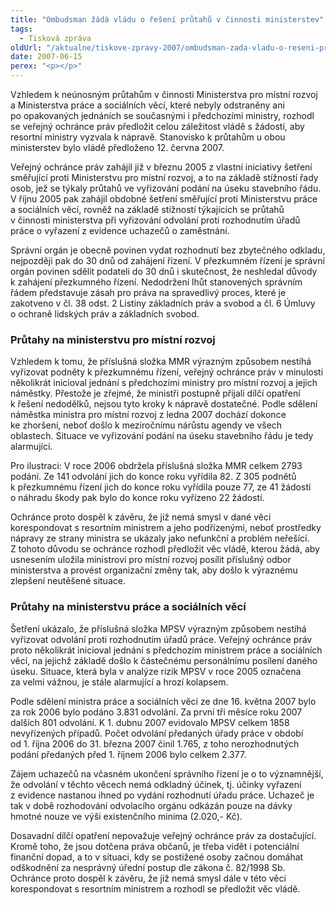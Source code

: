 ```yaml
---
title: "Ombudsman žádá vládu o řešení průtahů v činnosti ministerstev"
tags:
  - Tisková zpráva
oldUrl: "/aktualne/tiskove-zpravy-2007/ombudsman-zada-vladu-o-reseni-prutahu-v-cinnosti-ministerstev"
date: 2007-06-15
perex: "<p></p>"
---
```


<!-- imported from the old website -->

<p>Vzhledem k neúnosným průtahům v činnosti Ministerstva pro místní rozvoj a Ministerstva práce a sociálních věcí, které nebyly odstraněny ani po opakovaných jednáních se současnými i předchozími ministry, rozhodl se veřejný ochránce práv předložit celou záležitost vládě s žádostí, aby resortní ministry vyzvala k nápravě. Stanovisko k průtahům u obou ministerstev bylo vládě předloženo 12. června 2007.</p><p>Veřejný ochránce práv zahájil již v březnu 2005 z vlastní iniciativy šetření směřující proti Ministerstvu pro místní rozvoj, a to na základě stížností řady osob, jež se týkaly průtahů ve vyřizování podání na úseku stavebního řádu. V říjnu 2005 pak zahájil obdobné šetření směřující proti Ministerstvu práce a sociálních věcí, rovněž na základě stížností týkajících se průtahů v činnosti ministerstva při vyřizování odvolání proti rozhodnutím úřadů práce o vyřazení z evidence uchazečů o zaměstnání. </p><p>Správní orgán je obecně povinen vydat rozhodnutí bez zbytečného odkladu, nejpozději pak do 30 dnů od zahájení řízení. V přezkumném řízení je správní orgán povinen sdělit podateli do 30 dnů i skutečnost, že neshledal důvody k zahájení přezkumného řízení. Nedodržení lhůt stanovených správním řádem představuje zásah pro práva na spravedlivý proces, které je zakotveno v čl. 38 odst. 2 Listiny základních práv a svobod a čl. 6 Úmluvy o ochraně lidských práv a základních svobod.</p><h3>Průtahy na ministerstvu pro místní rozvoj</h3><p>Vzhledem k tomu, že příslušná složka MMR výrazným způsobem nestíhá vyřizovat podněty k přezkumnému řízení, veřejný ochránce práv v minulosti několikrát inicioval jednání s předchozími ministry pro místní rozvoj a jejich náměstky. Přestože je zřejmé, že ministři postupně přijali dílčí opatření k řešení nedodělků, nejsou tyto kroky k nápravě dostatečné. Podle sdělení náměstka ministra pro místní rozvoj z ledna 2007 dochází dokonce ke zhoršení, neboť došlo k meziročnímu nárůstu agendy ve všech oblastech. Situace ve vyřizování podání na úseku stavebního řádu je tedy alarmující.</p><p>Pro ilustraci: V roce 2006 obdržela příslušná složka MMR celkem 2793 podání. Ze 141 odvolání jich do konce roku vyřídila 82. Z 305 podnětů k přezkumnému řízení jich do konce roku vyřídila pouze 77, ze 41 žádostí o náhradu škody pak bylo do konce roku vyřízeno 22 žádostí.</p><p>Ochránce proto dospěl k závěru, že již nemá smysl v dané věci korespondovat s resortním ministrem a jeho podřízenými, neboť prostředky nápravy ze strany ministra se ukázaly jako nefunkční a problém neřešící. Z tohoto důvodu se ochránce rozhodl předložit věc vládě, kterou žádá, aby usnesením uložila ministrovi pro místní rozvoj posílit příslušný odbor ministerstva a provést organizační změny tak, aby došlo k výraznému zlepšení neutěšené situace.</p><h3>Průtahy na ministerstvu práce a sociálních věcí</h3><p>Šetření ukázalo, že příslušná složka MPSV výrazným způsobem nestíhá vyřizovat odvolání proti rozhodnutím úřadů práce. Veřejný ochránce práv proto několikrát inicioval jednání s předchozím ministrem práce a sociálních věcí, na jejichž základě došlo k částečnému personálnímu posílení daného úseku. Situace, která byla v analýze rizik MPSV v roce 2005 označena za velmi vážnou, je stále alarmující a hrozí kolapsem.</p><p>Podle sdělení ministra práce a sociálních věcí ze dne 16. května 2007 bylo za rok 2006 bylo podáno 3.831 odvolání. Za první tři měsíce roku 2007 dalších 801 odvolání. K 1. dubnu 2007 evidovalo MPSV celkem 1858 nevyřízených případů. Počet odvolání předaných úřady práce v období od 1. října 2006 do 31. března 2007 činil 1.765, z toho nerozhodnutých podání předaných před 1. říjnem 2006 bylo celkem 2.377.</p><p>Zájem uchazečů na včasném ukončení správního řízení je o to významnější, že odvolání v těchto věcech nemá odkladný účinek, tj. účinky vyřazení z evidence nastanou ihned po vydání rozhodnutí úřadu práce. Uchazeč je tak v době rozhodování odvolacího orgánu odkázán pouze na dávky hmotné nouze ve výši existenčního minima (2.020,- Kč).</p><p>Dosavadní dílčí opatření nepovažuje veřejný ochránce práv za dostačující. Kromě toho, že jsou dotčena práva občanů, je třeba vidět i potenciální finanční dopad, a to v situaci, kdy se postižené osoby začnou domáhat odškodnění za nesprávný úřední postup dle zákona č. 82/1998 Sb. Ochránce proto dospěl k závěru, že již nemá smysl dále v této věci korespondovat s resortním ministrem a rozhodl se předložit věc vládě.</p>
